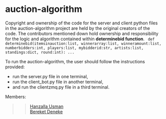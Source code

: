 # auction-algorithm
Copyright and ownership of the code for the server and client python files in the auction-algorithm project are held by the original creators of the code. The contributors mentioned down hold ownership and responsibility for the logic and algorithm contained within <b>determinebid function</b>. 
<code>
def determinebid(itemsinauction:list, winnerarray:list, winneramount:list, numberbidders:int, players:list, mybidderid:str, artists:list, standings:dict, round:int): ...
</code>

To run the auction-algorithm, the user should follow the instructions provided: 
    <ul>
    <li>run the server.py file in one terminal, </li>
    <li> run the client_bot.py file in another terminal, </li>
    <li> and run the clientzmq.py file in a third terminal.</li>
    </ul>


Members: 
>> <a href="https://github.com/HanzallaUsman">Hanzalla Usman</a> </br>
>> <a href="https://github.com/zgreatking/">Bereket Deneke </a>

